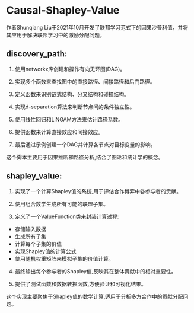 # Causal-Shapley-Value
作者Shunqiang Liu于2021年10月开发了联邦学习范式下的因果沙普利值，并将其应用于解决联邦学习中的激励分配问题。

## discovery_path:
1. 使用networkx库创建和操作有向无环图(DAG)。

2. 实现多个函数来查找图中的直接路径、间接路径和后门路径。

3. 定义函数来识别链式结构、分叉结构和碰撞结构。

4. 实现d-separation算法来判断节点间的条件独立性。

5. 使用线性回归和LiNGAM方法来估计路径系数。

6. 提供函数来计算直接效应和间接效应。

7. 最后通过示例创建一个DAG并计算各节点对目标变量的影响。

这个脚本主要用于因果推断和路径分析,结合了图论和统计学的概念。

## shapley_value:
1. 实现了一个计算Shapley值的系统,用于评估合作博弈中各参与者的贡献。

2. 使用组合数学生成所有可能的联盟子集。

3. 定义了一个ValueFunction类来封装计算过程:
- 存储输入数据
- 生成所有子集
- 计算每个子集的价值
- 实现Shapley值的计算公式
- 使用随机权重矩阵来模拟子集的价值计算。

4. 最终输出每个参与者的Shapley值,反映其在整体贡献中的相对重要性。

5. 提供了测试函数和数据转换函数,方便验证和可视化结果。

这个实现主要聚焦于Shapley值的数学计算,适用于分析多方合作中的贡献分配问题。
